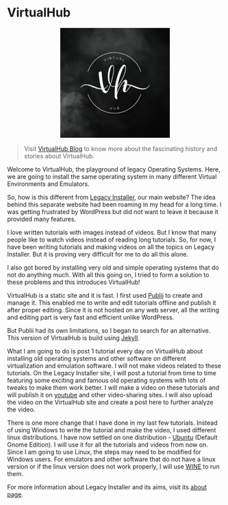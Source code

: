 # VirtualHub

<p align="center">
    <img src="/assets/about.webp">
</p>

> Visit [VirtualHub Blog](https://blog.virtualhub.org) to know more about the fascinating history and stories about VirtualHub.

Welcome to VirtualHub, the playground of legacy Operating Systems. Here, we are going to install the same operating system in many different Virtual Environments and Emulators.

So, how is this different from [Legacy Installer](https://legacyinstaller.pcriot.com/), our main website? The idea behind this separate website had been roaming in my head for a long time. I was getting frustrated by WordPress but did not want to leave it because it provided many features.

I love written tutorials with images instead of videos. But I know that many people like to watch videos instead of reading long tutorials. So, for now, I have been writing tutorials and making videos on all the topics on Legacy Installer. But it is proving very difficult for me to do all this alone.

I also got bored by installing very old and simple operating systems that do not do anything much. With all this going on, I tried to form a solution to these problems and this introduces VirtualHub!

VirtualHub is a static site and it is fast. I first used [Publii](https://getpublii.com/) to create and manage it. This enabled me to write and edit tutorials offline and publish it after proper editing. Since it is not hosted on any web server, all the writing and editing part is very fast and efficient unlike WordPress.

But Publii had its own limitations, so I began to search for an alternative. This version of VirtualHub is build using [Jekyll](https://jekyllrb.com/).

What I am going to do is post 1 tutorial every day on VirtualHub about installing old operating systems and other software on different virtualization and emulation software. I will not make videos related to these tutorials. On the Legacy Installer site, I will post a tutorial from time to time featuring some exciting and famous old operating systems with lots of tweaks to make them work better. I will make a video on these tutorials and will publish it on [youtube](https://www.youtube.com/channel/UC-I8rYuX1N17jcwboU3104Q) and other video-sharing sites. I will also upload the video on the VirtualHub site and create a post here to further analyze the video.

There is one more change that I have done in my last few tutorials. Instead of using Windows to write the tutorial and make the video, I used different linux distributions. I have now settled on one distribution - [Ubuntu](https://ubuntu.com/) (Default Gnome Edition). I will use it for all the tutorials and videos from now on. Since I am going to use Linux, the steps may need to be modified for Windows users. For emulators and other software that do not have a linux version or if the linux version does not work properly, I will use [WINE](https://www.winehq.org/) to run them.

For more information about Legacy Installer and its aims, visit its [about page](https://legacyinstaller.pcriot.com/about).
